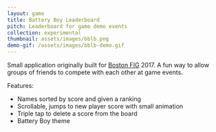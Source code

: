 ```yaml
---
layout: game
title: Battery Boy Leaderboard
pitch: Leaderboard for game demo events
collection: experimental
thumbnail: assets/images/bblb.png
demo-gif: /assets/images/bblb-demo.gif
---
```

Small application originally built for [Boston FIG](https://www.bostonfig.com/) 2017. A fun way to allow groups of friends to compete with each other at game events.

Features: 
- Names sorted by score and given a ranking
- Scrollable, jumps to new player score with small animation
- Triple tap to delete a score from the board
- Battery Boy theme